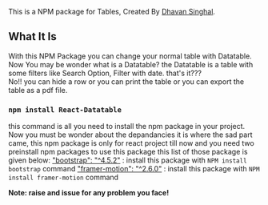 This is a NPM package for Tables, Created By [Dhavan Singhal](https://github.com/Dhavansinghal).

## What It Is

With this NPM Package you can change your normal table with Datatable. Now You may be wonder what is a Datatable? the Datatable is a table with some filters like Search Option, Filter with date. that's it???<br/> No!! you can hide a row or you can print the table or you can export the table as a pdf file. 

### `npm install React-Datatable`

this command is all you need to install the npm package in your project.
Now you must be wonder about the depandancies 
it is where the sad part came, this npm package is only for react project till now 
and you need two preinstall npm packages to use this package this list of those package is given below:
["bootstrap": "^4.5.2"](https://www.npmjs.com/package/bootstrap) : install this package with `NPM install bootstrap` command 
["framer-motion": "^2.6.0"](https://www.npmjs.com/package/framer-motion) : install this package with `NPM install framer-motion` command 


**Note: raise and issue for any problem you face!**